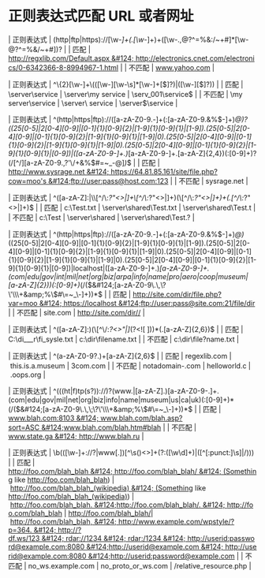 # 正则表达式匹配 URL 或者网址

| 正则表达式 | (http&#124;ftp&#124;https):\/\/[\w\-_]+(\.[\w\-_]+)+([\w\-\.,@?^=%&amp;:/~\+#]*[\w\-\@?^=%&amp;/~\+#])? |
| 匹配 | http://regxlib.com/Default.aspx &#124; http://electronics.cnet.com/electronics/0-6342366-8-8994967-1.html |
| 不匹配 | www.yahoo.com |

| 正则表达式 | ^\\{2}[\w-]+\\(([\w-][\w-\s]*[\w-]+[$$]?$)&#124;([\w-][$$]?$)) |
| 匹配 | \\server\service &#124; \\server\my service &#124; \\serv_001\service$ |
| 不匹配 | \\my server\service &#124; \\server\ service &#124; \\server$\service |

| 正则表达式 | ^(http&#124;https&#124;ftp)\://([a-zA-Z0-9\.\-]+(\:[a-zA-Z0-9\.&amp;%\$\-]+)*@)?((25[0-5]&#124;2[0-4][0-9]&#124;[0-1]{1}[0-9]{2}&#124;[1-9]{1}[0-9]{1}&#124;[1-9])\.(25[0-5]&#124;2[0-4][0-9]&#124;[0-1]{1}[0-9]{2}&#124;[1-9]{1}[0-9]{1}&#124;[1-9]&#124;0)\.(25[0-5]&#124;2[0-4][0-9]&#124;[0-1]{1}[0-9]{2}&#124;[1-9]{1}[0-9]{1}&#124;[1-9]&#124;0)\.(25[0-5]&#124;2[0-4][0-9]&#124;[0-1]{1}[0-9]{2}&#124;[1-9]{1}[0-9]{1}&#124;[0-9])&#124;([a-zA-Z0-9\-]+\.)*[a-zA-Z0-9\-]+\.[a-zA-Z]{2,4})(\:[0-9]+)?(/[^/][a-zA-Z0-9\.\,\?\'\\/\+&amp;%\$#\=~_\-@]*)*$ |
| 匹配 | http://www.sysrage.net &#124; https://64.81.85.161/site/file.php?cow=moo's &#124;ftp://user:pass@host.com:123 |
| 不匹配 | sysrage.net |

| 正则表达式 | ^([a-zA-Z]\:&#124;\\\\[^\/\\:*?"<>&#124;]+\\[^\/\\:*?"<>&#124;]+)(\\[^\/\\:*?"<>&#124;]+)+(\.[^\/\\:*?"<>&#124;]+)$ |
| 匹配 | c:\Test.txt &#124; \\server\shared\Test.txt &#124; \\server\shared\Test.t |
| 不匹配 | c:\Test &#124; \\server\shared &#124; \\server\shared\Test.? |

| 正则表达式 | ^(http&#124;https&#124;ftp)\://([a-zA-Z0-9\.\-]+(\:[a-zA-Z0-9\.&amp;%\$\-]+)*@)*((25[0-5]&#124;2[0-4][0-9]&#124;[0-1]{1}[0-9]{2}&#124;[1-9]{1}[0-9]{1}&#124;[1-9])\.(25[0-5]&#124;2[0-4][0-9]&#124;[0-1]{1}[0-9]{2}&#124;[1-9]{1}[0-9]{1}&#124;[1-9]&#124;0)\.(25[0-5]&#124;2[0-4][0-9]&#124;[0-1]{1}[0-9]{2}&#124;[1-9]{1}[0-9]{1}&#124;[1-9]&#124;0)\.(25[0-5]&#124;2[0-4][0-9]&#124;[0-1]{1}[0-9]{2}&#124;[1-9]{1}[0-9]{1}&#124;[0-9])&#124;localhost&#124;([a-zA-Z0-9\-]+\.)*[a-zA-Z0-9\-]+\.(com&#124;edu&#124;gov&#124;int&#124;mil&#124;net&#124;org&#124;biz&#124;arpa&#124;info&#124;name&#124;pro&#124;aero&#124;coop&#124;museum&#124;[a-zA-Z]{2}))(\:[0-9]+)*(/($&#124;[a-zA-Z0-9\.\,\?\'\\\+&amp;%\$#\=~_\-]+))*$ |
| 匹配 | http://site.com/dir/file.php?var=moo &#124; https://localhost &#124;ftp://user:pass@site.com:21/file/dir |
| 不匹配 | site.com &#124; http://site.com/dir// |

| 正则表达式 | ^([a-zA-Z]\:)(\\[^\\/:*?<>"&#124;]*(?<![ ]))*(\.[a-zA-Z]{2,6})$ |
| 匹配 | C:\di___r\fi_sysle.txt &#124; c:\dir\filename.txt |
| 不匹配 | c:\dir\file?name.txt |

| 正则表达式 | ^(a-zA-Z0-9?\.)+[a-zA-Z]{2,6}$ |
| 匹配 | regexlib.com &#124; this.is.a.museum &#124; 3com.com |
| 不匹配 | notadomain-.com &#124; helloworld.c &#124; .oops.org |

| 正则表达式 | ^(((ht&#124;f)tp(s?))\://)?(www.&#124;[a-zA-Z].)[a-zA-Z0-9\-\.]+\.(com&#124;edu&#124;gov&#124;mil&#124;net&#124;org&#124;biz&#124;info&#124;name&#124;museum&#124;us&#124;ca&#124;uk)(\:[0-9]+)*(/($&#124;[a-zA-Z0-9\.\,\;\?\'\\\+&amp;%\$#\=~_\-]+))*$ |
| 匹配 | www.blah.com:8103 &#124; www.blah.com/blah.asp?sort=ASC &#124;www.blah.com/blah.htm#blah |
| 不匹配 | www.state.ga &#124; http://www.blah.ru |

| 正则表达式 | \b(([\w-]+://?&#124;www[.])[^\s()<>]+(?:\([\w\d]+\)&#124;([^[:punct:]\s]&#124;/))) |
| 匹配 | http://foo.com/blah_blah &#124; http://foo.com/blah_blah/ &#124; (Something like http://foo.com/blah_blah) &#124; http://foo.com/blah_blah_(wikipedia) &#124; (Something like http://foo.com/blah_blah_(wikipedia)) &#124; http://foo.com/blah_blah. &#124;http://foo.com/blah_blah/. &#124; <http://foo.com/blah_blah> &#124; <http://foo.com/blah_blah/>&#124; http://foo.com/blah_blah, &#124; http://www.example.com/wpstyle/?p=364. &#124; http://?df.ws/123 &#124; rdar://1234 &#124; rdar:/1234 &#124; http://userid:password@example.com:8080 &#124;http://userid@example.com &#124; http://userid@example.com:8080 &#124;http://userid:password@example.com |
| 不匹配 | no_ws.example.com &#124; no_proto_or_ws.com &#124; /relative_resource.php |